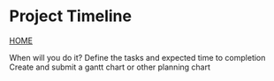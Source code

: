 # Project Timeline
[HOME](https://github.com/adamspanier/Distributed-Systems-Security)

When will you do it?
Define the tasks and expected time to completion
Create and submit a gantt chart or other planning chart
